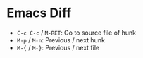 # Emacs Diff

- `C-c C-c` / `M-RET`: Go to source file of hunk
- `M-p` / `M-n`: Previous / next hunk
- `M-{` / `M-}`: Previous / next file
